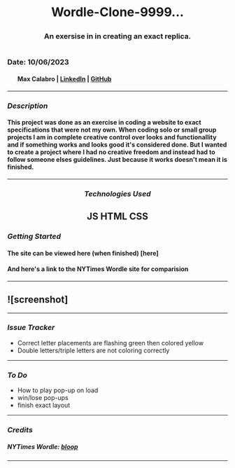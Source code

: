 # <p align="center"> Wordle-Clone-9999... <p>

### <p align="center"> An exersise in in creating an exact replica. <p>

#

### Date: 10/06/2023

#### &nbsp; &nbsp; &nbsp; &nbsp;Max Calabro | [LinkedIn](https://www.linkedin.com/in/max-calabro) | [GitHub](https://github.com/max-calabro)

---

### **_Description_**

#### This project was done as an exercise in coding a website to exact specifications that were not my own. When coding solo or small group projects I am in complete creative control over looks and functionallity and if something works and looks good it's considered done. But I wanted to create a project where I had no creative freedom and instead had to follow someone elses guidelines. Just because it works doesn't mean it is finished.

---

### <p align="center">**_Technologies Used_**<p>

## <p align="center"> JS HTML CSS <p>

### **_Getting Started_**

#### The site can be viewed here (when finished) [here]

#### And here's a link to the NYTimes Wordle site for comparision

---

## ![screenshot]

---

### **_Issue Tracker_**

- Correct letter placements are flashing green then colored yellow
- Double letters/triple letters are not coloring correctly

---

### **_To Do_**

- How to play pop-up on load
- win/lose pop-ups
- finish exact layout

---

### **_Credits_**

##### NYTimes Wordle: [bloop](https://)

---
